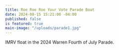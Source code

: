 ```yaml
---
title: Roe Roe Roe Your Vote Parade Boat
date: 2024-08-15 15:21:00 -04:00
published: false
is featured: true
main-image: "/uploads/parade1.jpg"
---
```


IMRV float in the 2024 Warren Fourth of July Parade.